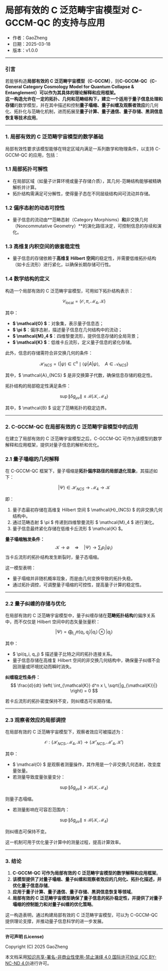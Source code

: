 # **局部有效的 C 泛范畴宇宙模型对 C-GCCM-QC 的支持与应用**

- 作者：GaoZheng
- 日期：2025-03-18
- 版本：v1.0.0

---

### **引言**

若能够构造**局部有效的 C 泛范畴宇宙模型（C-GCCM）**，则**C-GCCM-QC（C-General Category Cosmology Model for Quantum Collapse & Entanglement）**可以作为其具体的理论解释和应用框架。  
这一构造允许在一定的拓扑、几何和范畴结构下，建立一个适用于**量子信息处理和存储**的数学模型，并在其中描述和控制**量子塌缩、量子纠缠及观察者效应**的几何化、拓扑化与范畴化机制，进而拓展至**量子计算、量子通信、量子存储、黑洞信息恢复等技术应用**。

---

### **1. 局部有效的 C 泛范畴宇宙模型的数学基础**

局部有效性要求该模型能够在特定区域内满足一系列数学和物理条件，以支持 C-GCCM-QC 的应用，包括：

### **1.1 局部拓扑可解性**
- 在局部区域（如量子计算环境或量子存储介质），其几何-范畴结构能够被精确解析并计算。
- 拓扑结构需满足可分解性，使得量子态在不同层级结构间可流动并存储。

### **1.2 偏序态射的动态可控性**
- 量子信息的流动由**范畴态射（Category Morphisms）**和**非交换几何（Noncommutative Geometry）**的演化路径决定，可控制信息的存续和演化。

### **1.3 高维复内积空间的嵌套稳定性**
- 量子信息的存储依赖于**高维复 Hilbert 空间**的稳定性，并需要低维拓扑结构（如卡丘流形）进行紧化，以确保长期存储可行性。

### **1.4 数学结构的定义**
构造一个局部有效的 C 泛范畴宇宙模型，可用如下拓扑结构表示：

$$
\mathcal{C}_{\text{local}} = (\mathcal{O}, \pi, \mathcal{M}_4, \mathcal{K})
$$

其中：
- **$ \mathcal{O} $**：对象集，表示量子信息态；
- **$ \pi $**：偏序态射，描述量子信息在几何结构中的流动；
- **$ \mathcal{M}_4 $**：四维黎曼流形，提供信息存储的全局背景；
- **$ \mathcal{K} $**：低维卡丘流形，定义量子信息的紧化存储。

此外，信息的存储需符合非交换几何的条件：

$$
\mathcal{H}_{NCS} = \left\{ |\psi\rangle \in \mathbb{C}^n \mid \langle \psi | A | \psi \rangle, \quad A \in \mathcal{A}_{NCS} \right\}
$$

其中，$ \mathcal{A}_{NCS} $ 是非交换算子代数，确保信息存储的稳定性。

拓扑结构的局部稳定性满足条件：

$$
\sup \|\delta g_{\mu\nu}\| \leq \mathcal{B}(\mathcal{K}, \mathcal{M}_4)
$$

其中，$ \mathcal{B} $ 设定了范畴拓扑的稳定边界。

---

### **2. C-GCCM-QC 在局部有效的 C 泛范畴宇宙模型中的应用**

在建立了局部有效的 C 泛范畴宇宙模型之后，C-GCCM-QC 可作为该模型的数学解释和应用框架，提供对量子信息的解析和优化。

### **2.1 量子塌缩的几何解释**
在 C-GCCM-QC 框架下，量子塌缩是**拓扑偏序路径的局部退化现象**，其描述如下：

$$
|\Psi\rangle \in \mathcal{H}_{NCS} \to \mathcal{M}_4 \to \mathcal{K}
$$

即：
1. 量子态最初存储在高维复 Hilbert 空间 $ \mathcal{H}_{NCS} $ 的非交换几何结构中。
2. 通过范畴态射 $ \pi $ 传递到四维黎曼流形 $ \mathcal{M}_4 $ 进行演化。
3. 量子信息最终紧化存储在低维卡丘流形 $ \mathcal{K} $。

**量子塌缩触发条件：**
$$
\mathcal{K} \to \emptyset \quad \Rightarrow \quad |\Psi\rangle \to \sum_i p_i |\psi_i\rangle
$$
当卡丘流形的拓扑结构发生断裂时，量子态塌缩。

这一模型表明：
- 量子塌缩并非随机概率现象，而是由几何变换导致的拓扑失稳。
- 通过拓扑调控，可调整量子塌缩的可控性，提高量子计算的稳定性。

---

### **2.2 量子纠缠的存储与优化**
在局部有效的 C 泛范畴宇宙模型中，量子纠缠存储在**范畴拓扑结构**的偏序关系中，而不仅仅是 Hilbert 空间中的态矢量张量积：

$$
|\Psi\rangle = \bigoplus_{i,j} \pi(q_i, q_j) |q_i\rangle \otimes |q_j\rangle
$$

其中：
- $ \pi(q_i, q_j) $ 描述量子比特之间的拓扑连接关系。
- 量子信息存储在高维复 Hilbert 空间的非交换几何结构中，确保量子纠缠不会因测量或环境扰动而瞬时消失。

**纠缠稳定性条件：**
$$
\frac{d}{dt} \left( \int_{\mathcal{K}} d^n x \, \sqrt{|g_{\mathcal{K}}|} \right) = 0
$$

若卡丘流形的拓扑密度保持不变，则纠缠态可长期存储。

---

### **2.3 观察者效应的局部调控**
在局部有效的 C 泛范畴宇宙模型下，观察者效应可被描述为：

$$
\mathcal{O} : (\mathcal{H}_{NCS}, \mathcal{M}_4, \mathcal{K}) \to (\mathcal{H}'_{NCS}, \mathcal{M}'_4, \mathcal{K}')
$$

其中：
- $ \mathcal{O} $ 是观察者测量操作，其作用是一个非交换几何态射，改变度量张量。
- 若测量导致度量张量变分：

$$
\sup \|\delta g_{\mu\nu}\| > \mathcal{B}(\mathcal{K}, \mathcal{M}_4)
$$

则量子态塌缩。

- 若测量影响在可容忍范围内：

$$
\sup \|\delta g_{\mu\nu}\| \leq \mathcal{B}(\mathcal{K}, \mathcal{M}_4)
$$

则纠缠态可保持不变。

这一机制可用于优化量子计算中的测量过程，提高计算效率。

---

### **3. 结论**

1. **C-GCCM-QC 可作为局部有效的 C 泛范畴宇宙模型的数学解释和应用框架**。
2. **该模型提供了对量子塌缩、量子纠缠和观察者效应的几何化、拓扑化描述，并优化量子信息存储**。
3. **应用于量子计算、量子通信、量子存储、黑洞信息恢复等领域**。
4. **局部有效的 C 泛范畴宇宙模型确保了量子信息的拓扑稳定性，并提供了对量子塌缩的控制能力和对量子纠缠的优化策略**。

这一构造表明，通过构建局部有效的 C 泛范畴宇宙模型，可以为 C-GCCM-QC 提供理论支撑，并推动量子信息科学的进一步发展。

---

**许可声明 (License)**

Copyright (C) 2025 GaoZheng 

本文档采用[知识共享-署名-非商业性使用-禁止演绎 4.0 国际许可协议 (CC BY-NC-ND 4.0)](https://creativecommons.org/licenses/by-nc-nd/4.0/deed.zh-Hans)进行许可。
